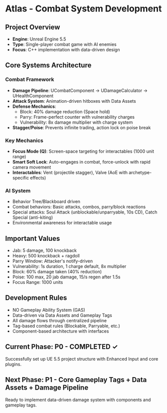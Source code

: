 # Atlas - Combat System Development

## Project Overview
- **Engine**: Unreal Engine 5.5
- **Type**: Single-player combat game with AI enemies
- **Focus**: C++ implementation with data-driven design

## Core Systems Architecture

### Combat Framework
- **Damage Pipeline**: UCombatComponent → UDamageCalculator → UHealthComponent
- **Attack System**: Animation-driven hitboxes with Data Assets
- **Defense Mechanics**: 
  - Block: 40% damage reduction (Space hold)
  - Parry: Frame-perfect counter with vulnerability charges
  - Vulnerability: 8x damage multiplier with charge system
- **Stagger/Poise**: Prevents infinite trading, action lock on poise break

### Key Mechanics
- **Focus Mode (Q)**: Screen-space targeting for interactables (1000 unit range)
- **Smart Soft Lock**: Auto-engages in combat, force-unlock with rapid camera movement
- **Interactables**: Vent (projectile stagger), Valve (AoE with archetype-specific effects)

### AI System
- Behavior Tree/Blackboard driven
- Combat behaviors: Basic attacks, combos, parry/block reactions
- Special attacks: Soul Attack (unblockable/unparryable, 10s CD), Catch Special (anti-kiting)
- Environmental awareness for interactable usage

## Important Values
- Jab: 5 damage, 100 knockback
- Heavy: 500 knockback + ragdoll
- Parry Window: Attacker's notify-driven
- Vulnerability: 1s duration, 1 charge default, 8x multiplier
- Block: 60% damage taken (40% reduction)
- Poise: 100 max, 20 jab damage, 15/s regen after 1.5s
- Focus Range: 1000 units

## Development Rules
- NO Gameplay Ability System (GAS)
- Data-driven via Data Assets and Gameplay Tags
- All damage flows through centralized pipeline
- Tag-based combat rules (Blockable, Parryable, etc.)
- Component-based architecture with interfaces

## Current Phase: P0 - COMPLETED ✓
Successfully set up UE 5.5 project structure with Enhanced Input and core plugins.

## Next Phase: P1 - Core Gameplay Tags + Data Assets + Damage Pipeline
Ready to implement data-driven damage system with components and gameplay tags.